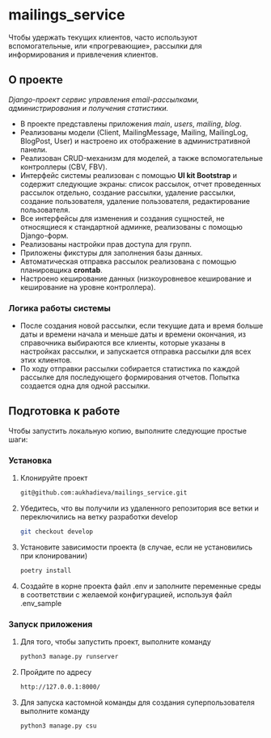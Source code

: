 # mailings_service
Чтобы удержать текущих клиентов, часто используют вспомогательные, или «прогревающие», рассылки для информирования и привлечения клиентов.

<!-- ABOUT THE PROJECT -->
## О проекте
*Django-проект сервис управления email-рассылками, администрирования и получения статистики.*

- В проекте представлены приложения *main*, *users*, *mailing*, *blog*.
- Реализованы модели (Client, MailingMessage, Mailing, MailingLog, BlogPost, User) и настроено их отображение в административной панели.
- Реализован CRUD-механизм для моделей, а также вспомогательные контроллеры (CBV, FBV).
- Интерфейс системы реализован с помощью **UI kit Bootstrap** и содержит следующие экраны: список рассылок, отчет проведенных рассылок отдельно, создание рассылки, удаление рассылки, создание пользователя, удаление пользователя, редактирование пользователя.
- Все интерфейсы для изменения и создания сущностей, не относящиеся к стандартной админке, реализованы с помощью Django-форм.
- Реализованы настройки прав доступа для групп.
- Приложены фикстуры для заполнения базы данных.
- Автоматическая отправка рассылок реализована с помощью планировщика **crontab**.
- Настроено кеширование данных (низкоуровневое кеширование и кеширование на уровне контроллера).

### Логика работы системы
- После создания новой рассылки, если текущие дата и время больше даты и времени начала и меньше даты и времени окончания, из справочника выбираются все клиенты, которые указаны в настройках рассылки, и запускается отправка рассылки для всех этих клиентов.
- По ходу отправки рассылки собирается статистика по каждой рассылке для последующего формирования отчетов. Попытка создается одна для одной рассылки.


<!-- GETTING STARTED -->
## Подготовка к работе

Чтобы запустить локальную копию, выполните следующие простые шаги:

### Установка

1. Клонируйте проект
   ```sh
   git@github.com:aukhadieva/mailings_service.git
   ```
2. Убедитесь, что вы получили из удаленного репозитория все ветки и переключились на ветку разработки develop
   ```sh
   git checkout develop
   ```
3. Установите зависимости проекта (в случае, если не установились при клонировании)
   ```sh
   poetry install
   ```
4. Создайте в корне проекта файл .env и заполните переменные среды в соответствии с желаемой конфигурацией, используя файл .env_sample


### Запуск приложения
1. Для того, чтобы запустить проект, выполните команду
   ```sh
   python3 manage.py runserver
   ```
2. Пройдите по адресу
   ```sh
   http://127.0.0.1:8000/
   ```
3. Для запуска кастомной команды для создания суперпользователя выполните команду
   ```sh
   python3 manage.py csu
   ```